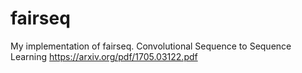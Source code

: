 # fairseq
My implementation of fairseq. 
Convolutional Sequence to Sequence Learning https://arxiv.org/pdf/1705.03122.pdf
